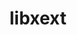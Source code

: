 ---
title: "libxext"
layout: cache
categories: [package, develop-2023-09-17]
meta: {"versions": ["1.3.3"], "compilers": ["gcc@=11.1.0", "gcc@=7.3.1"], "oss": ["amzn2", "ubuntu20.04"], "platforms": ["linux"], "targets": ["aarch64", "neoverse_n1", "x86_64_v3"], "stacks": ["aws-isc", "aws-isc-aarch64", "data-vis-sdk", "e4s", "gpu-tests", "root"], "num_specs": 5, "num_specs_by_stack": {"root": 5, "aws-isc-aarch64": 2, "aws-isc": 1, "gpu-tests": 1, "e4s": 1, "data-vis-sdk": 1}}
spec_details: [{"hash": "7wuvcjei7a6cvex2sca3yjotpbsw2tfq", "compiler": "gcc@=7.3.1", "versions": ["1.3.3"], "os": "amzn2", "platform": "linux", "target": "aarch64", "variants": ["build_system=autotools"], "stacks": ["root", "aws-isc-aarch64"], "size": "-", "tarball": "https://binaries.spack.io/releases/develop-2023-09-17/build_cache/linux-amzn2-aarch64/gcc-7.3.1/libxext-1.3.3/linux-amzn2-aarch64-gcc-7.3.1-libxext-1.3.3-7wuvcjei7a6cvex2sca3yjotpbsw2tfq.spack"}, {"hash": "l62xjd5vdv3qrro36fky7grvtkdh24ky", "compiler": "gcc@=7.3.1", "versions": ["1.3.3"], "os": "amzn2", "platform": "linux", "target": "neoverse_n1", "variants": ["build_system=autotools"], "stacks": ["root", "aws-isc-aarch64"], "size": "-", "tarball": "https://binaries.spack.io/releases/develop-2023-09-17/build_cache/linux-amzn2-neoverse_n1/gcc-7.3.1/libxext-1.3.3/linux-amzn2-neoverse_n1-gcc-7.3.1-libxext-1.3.3-l62xjd5vdv3qrro36fky7grvtkdh24ky.spack"}, {"hash": "uf3jckvamrte7jgizta26uopayahwmib", "compiler": "gcc@=7.3.1", "versions": ["1.3.3"], "os": "amzn2", "platform": "linux", "target": "x86_64_v3", "variants": ["build_system=autotools"], "stacks": ["root", "aws-isc"], "size": "-", "tarball": "https://binaries.spack.io/releases/develop-2023-09-17/build_cache/linux-amzn2-x86_64_v3/gcc-7.3.1/libxext-1.3.3/linux-amzn2-x86_64_v3-gcc-7.3.1-libxext-1.3.3-uf3jckvamrte7jgizta26uopayahwmib.spack"}, {"hash": "3jtd3idfxap5xxsfekr62iqnxqy2w7jm", "compiler": "gcc@=11.1.0", "versions": ["1.3.3"], "os": "ubuntu20.04", "platform": "linux", "target": "x86_64_v3", "variants": ["build_system=autotools"], "stacks": ["root", "gpu-tests", "e4s"], "size": "-", "tarball": "https://binaries.spack.io/releases/develop-2023-09-17/build_cache/linux-ubuntu20.04-x86_64_v3/gcc-11.1.0/libxext-1.3.3/linux-ubuntu20.04-x86_64_v3-gcc-11.1.0-libxext-1.3.3-3jtd3idfxap5xxsfekr62iqnxqy2w7jm.spack"}, {"hash": "u63udvfdryxznmcid2zvdvbvcnnl2tqg", "compiler": "gcc@=11.1.0", "versions": ["1.3.3"], "os": "ubuntu20.04", "platform": "linux", "target": "x86_64_v3", "variants": ["build_system=autotools"], "stacks": ["data-vis-sdk", "root"], "size": "-", "tarball": "https://binaries.spack.io/releases/develop-2023-09-17/build_cache/linux-ubuntu20.04-x86_64_v3/gcc-11.1.0/libxext-1.3.3/linux-ubuntu20.04-x86_64_v3-gcc-11.1.0-libxext-1.3.3-u63udvfdryxznmcid2zvdvbvcnnl2tqg.spack"}]
---